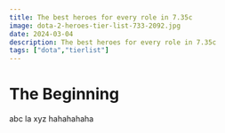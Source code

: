 ```yaml
---
title: The best heroes for every role in 7.35c
image: dota-2-heroes-tier-list-733-2092.jpg
date: 2024-03-04
description: The best heroes for every role in 7.35c
tags: ["dota","tierlist"]
---
```


# The Beginning

abc la xyz hahahahaha